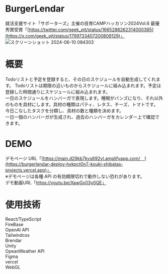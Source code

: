 # BurgerLendar    
就活支援サイト「サポーターズ」主催の技育CAMPハッカソン2024Vol.6 最優秀賞受賞「[https://twitter.com/geek_pjt/status/1665288262314000385](https://x.com/geek_pjt/status/1799733407200809129)」
![スクリーンショット 2024-06-10 084303](https://github.com/shiv-ko/BurgerLendar/assets/166639750/bdf13f3b-22f8-4c14-a73a-ab3734b5d535)


# 概要    
Todoリストと予定を登録すると、その日のスケジュールを自動生成してくれます。
Todoリストは期限の近いものからスケジュールに組み込まれます。予定は登録した時間通りにスケジュールに組み込まれます。     
一日のスケジュールをハンバーガで表現します。睡眠がバンズになり、それ以外のものを具材にします。具材の種類はパティ、レタス、チーズ、トマトです。    
今日こなしたタスクを分類し、具材の数と種類を決めます。    
一日一個のハンバーガが生成され、過去のハンバーガをカレンダー上で確認できます。     


# DEMO      
デモページ URL「[https://main.d29kb7kvs692vl.amplifyapp.com/　](https://burgerlendar-deploy-hxkpct0n7-kouki-shibatas-projects.vercel.app)」     
※デモページは各種 API の有効期限切れで動作しない恐れがあります。     
デモ動画URL「https://youtu.be/XawGx03y0QE」

# 使用技術     
React/TypeScript      
FireBase    
OpenAI API    
Tailwindcss    
Brendar    
Unity     
OpeanWeather API    
Figma    
vercel    
WebGL    
